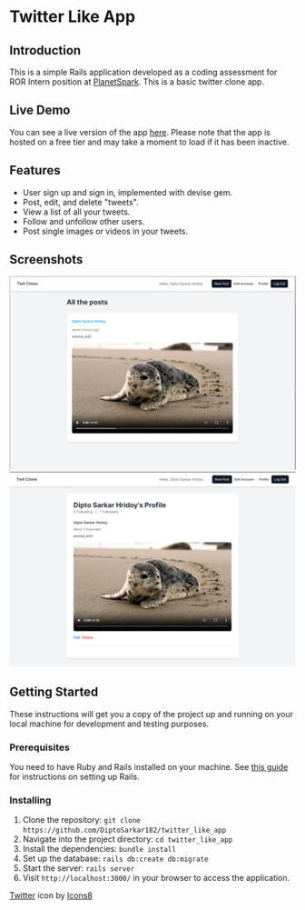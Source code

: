 # Twitter Like App

## Introduction

This is a simple Rails application developed as a coding assessment for ROR Intern position at 
[PlanetSpark](https://www.planetspark.in/). This is a basic twitter clone app.
## Live Demo

You can see a live version of the app [here](https://twitter-like-app.onrender.com).
Please note that the app is hosted on a free tier and may take a moment to load if it has been inactive.

## Features

- User sign up and sign in, implemented with devise gem.
- Post, edit, and delete  "tweets".
- View a list of all your tweets.
- Follow and unfollow other users.
- Post single images or videos in your tweets.

## Screenshots

![SS1](./app/assets/images/ss1.PNG)
![SS2](./app/assets/images/ss2.PNG)

## Getting Started

These instructions will get you a copy of the project up and running on your local machine for development and testing purposes.

### Prerequisites

You need to have Ruby and Rails installed on your machine. See [this guide](https://guides.rubyonrails.org/getting_started.html#creating-a-new-rails-project-installing-rails) for instructions on setting up Rails.

### Installing

1. Clone the repository: `git clone https://github.com/DiptoSarkar182/twitter_like_app`
2. Navigate into the project directory: `cd twitter_like_app`
3. Install the dependencies: `bundle install`
4. Set up the database: `rails db:create db:migrate`
5. Start the server: `rails server`
6. Visit `http://localhost:3000/` in your browser to access the application.

<a target="_blank" href="https://icons8.com/icon/42403/twitter">Twitter</a> icon by <a target="_blank" href="https://icons8.com">Icons8</a>